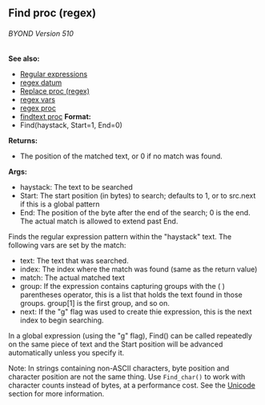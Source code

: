 ## Find proc (regex) 
###### BYOND Version 510
**See also:**
+   [Regular expressions](/ref/%7Bnotes%7D/regex.md) 
+   [regex datum](/ref/regex.md) 
+   [Replace proc (regex)](/ref/regex/proc/Replace.md) 
+   [regex vars](/ref/regex/var.md) 
+   [regex proc](/ref/proc/regex.md) 
+   [findtext proc](/ref/proc/findtext.md) <!-- -->
**Format:**
+   Find(haystack, Start=1, End=0)
<!-- -->
**Returns:**
+   The position of the matched text, or 0 if no match was found.
<!-- -->
**Args:**
+   haystack: The text to be searched
+   Start: The start position (in bytes) to search; defaults to 1, or to
    src.next if this is a global pattern
+   End: The position of the byte after the end of the search; 0 is the
    end. The actual match is allowed to extend past End.


Finds the regular expression pattern within the \"haystack\"
text. The following vars are set by the match:
-   text: The text that was searched.
-   index: The index where the match was found (same as the return
    value)
-   match: The actual matched text
-   group: If the expression contains capturing groups with the ( )
    parentheses operator, this is a list that holds the text found in
    those groups. group\[1\] is the first group, and so on.
-   next: If the \"g\" flag was used to create thie expression, this is
    the next index to begin searching.


In a global expression (using the \"g\" flag), Find() can be
called repeatedly on the same piece of text and the Start position will
be advanced automatically unless you specify it. 

Note: In
strings containing non-ASCII characters, byte position and character
position are not the same thing. Use `Find_char()` to work with
character counts instead of bytes, at a performance cost. See the
[Unicode](@/%7Bnotes%7D/Unicode) section for more information.